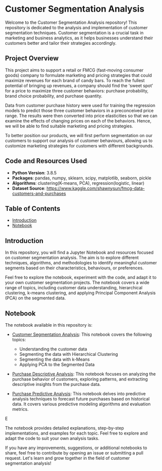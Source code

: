 # Customer Segmentation Analysis

Welcome to the Customer Segmentation Analysis repository! This repository is dedicated to the analysis and implementation of customer segmentation techniques. Customer segmentation is a crucial task in marketing and business analytics, as it helps businesses understand their customers better and tailor their strategies accordingly.
## Project Overview

This project aims to support a retail or FMCG (fast-moving consumer goods) company to formulate marketing and pricing strategies that could maximize revenues for each brand of candy bars. To reach the fullest potential of bringing up revenues, a company should find the 'sweet spot' for a price to maximize three customer behaviors: purchase probability, brand choice probability, and purchase quantity. 

Data from customer purchase history were used for training the regression models to predict those three customer behaviors in a preconceived price range. The results were then converted into price elasticities so that we can examine the effects of changing prices on each of the behaviors. Hence, we will be able to find suitable marketing and pricing strategies.

To better position our products, we will first perform segmentation on our customers to support our analysis of customer behaviours, allowing us to customize marketing strategies for customers with different backgrounds.

## Code and Resources Used
* __Python Version__: 3.8.5
* __Packages__: pandas, numpy, sklearn, scipy, matplotlib, seaborn, pickle
* __Algorithms__: clustering(K-means, PCA), regression(logistic, linear)
* __Dataset Source__: https://www.kaggle.com/shawnysun/fmcg-data-customers-and-purchases

## Table of Contents

- [Introduction](#introduction)
- [Notebook](#notebook)

## Introduction

In this repository, you will find a Jupyter Notebook and resources focused on customer segmentation analysis. The aim is to explore different techniques, algorithms, and methodologies to identify meaningful customer segments based on their characteristics, behaviours, or preferences.

Feel free to explore the notebook, experiment with the code, and adapt it to your own customer segmentation projects. The notebook covers a wide range of topics, including customer data understanding, hierarchical clustering, k-means clustering, and applying Principal Component Analysis (PCA) on the segmented data.

## Notebook

The notebook available in this repository is:

- [Customer Segmentation Analysis](customer-analytics-segmentation.ipynb): This notebook covers the following topics:
  - Understanding the customer data
  - Segmenting the data with Hierarchical Clustering
  - Segmenting the data with k-Means
  - Applying PCA to the Segmented Data
- [Purchase Descriptive Analysis](purchase-analytics.ipynb): This notebook focuses on analyzing the purchase behavior of customers, exploring patterns, and extracting descriptive insights from the purchase data.

- [Purchase Predictive Analysis](purchase-predictive-analytics.ipynb): This notebook delves into predictive analysis techniques to forecast future purchases based on historical data. It covers various predictive modeling algorithms and evaluation metrics.

E

The notebook provides detailed explanations, step-by-step implementations, and examples for each topic. Feel free to explore and adapt the code to suit your own analysis tasks.

If you have any improvements, suggestions, or additional notebooks to share, feel free to contribute by opening an issue or submitting a pull request. Let's learn and grow together in the field of customer segmentation analysis!

